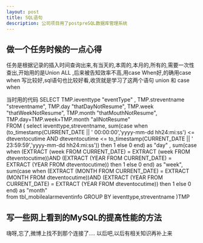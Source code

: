 ```yaml
---
layout: post
title: SQL语句
description: 公司项目用了postpreSQL数据库管理系统
---
```


## 做一个任务时候的一点心得

任务是根据记录的插入时间查询出来,有当天的,本周的,本月的,所有的,需要一次性查出,开始用的是Union ALL ,后来被告知效率不高,用case When好,的确用case when 写比较好,sql语句也比较好看,收货就是学习了这两个语句 union 和 case when

当时用的代码
	SELECT 
		TMP.ieventtype  "eventType" ,
		TMP.streventname "streventname",
		TMP.day  "thatDayNotResume",
		TMP.week "thatWeekNotResume",
		TMP.month "thatMouthNotResume",
		TMP.day+TMP.week+TMP.month "allNotResume"	
	FROM (
		select ieventtype,streventname,
		sum(case when (to_timestamp(CURRENT_DATE || ' 00:00:00','yyyy-mm-dd hh24:mi:ss') <= dteventocutime AND dteventocutime <= to_timestamp(CURRENT_DATE || ' 23:59:59','yyyy-mm-dd hh24:mi:ss')) then 1 else 0 end) as "day" ,
		sum(case when (EXTRACT (week FROM CURRENT_DATE) = EXTRACT (week FROM dteventocutime))AND (EXTRACT (YEAR FROM CURRENT_DATE) = EXTRACT (YEAR FROM dteventocutime)) then 1 else 0 end) as "week",
																																																												sum(case when (EXTRACT (MONTH FROM CURRENT_DATE) = EXTRACT (MONTH FROM dteventocutime))AND (EXTRACT (YEAR FROM CURRENT_DATE) = EXTRACT (YEAR FROM dteventocutime)) then 1 else 0 end) as "month"  
		from tbl_mobilealarmeventinfo
																																																												GROUP BY 	ieventtype,streventname	
																																																												)TMP
						
																																																										
## 写一些网上看到的MySQL的提高性能的方法

嗨呀,忘了,微博上找不到那个连接了....
以后吧,以后有相关知识再补上来
